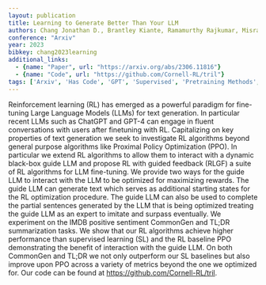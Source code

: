 ```yaml
---
layout: publication
title: Learning to Generate Better Than Your LLM
authors: Chang Jonathan D., Brantley Kiante, Ramamurthy Rajkumar, Misra Dipendra, Sun Wen
conference: "Arxiv"
year: 2023
bibkey: chang2023learning
additional_links:
  - {name: "Paper", url: "https://arxiv.org/abs/2306.11816"}
  - {name: "Code", url: "https://github.com/Cornell-RL/tril"}
tags: ['Arxiv', 'Has Code', 'GPT', 'Supervised', 'Pretraining Methods', 'Unsupervised']
---
```

Reinforcement learning (RL) has emerged as a powerful paradigm for fine-tuning Large Language Models (LLMs) for text generation. In particular recent LLMs such as ChatGPT and GPT-4 can engage in fluent conversations with users after finetuning with RL. Capitalizing on key properties of text generation we seek to investigate RL algorithms beyond general purpose algorithms like Proximal Policy Optimization (PPO). In particular we extend RL algorithms to allow them to interact with a dynamic black-box guide LLM and propose RL with guided feedback (RLGF) a suite of RL algorithms for LLM fine-tuning. We provide two ways for the guide LLM to interact with the LLM to be optimized for maximizing rewards. The guide LLM can generate text which serves as additional starting states for the RL optimization procedure. The guide LLM can also be used to complete the partial sentences generated by the LLM that is being optimized treating the guide LLM as an expert to imitate and surpass eventually. We experiment on the IMDB positive sentiment CommonGen and TL;DR summarization tasks. We show that our RL algorithms achieve higher performance than supervised learning (SL) and the RL baseline PPO demonstrating the benefit of interaction with the guide LLM. On both CommonGen and TL;DR we not only outperform our SL baselines but also improve upon PPO across a variety of metrics beyond the one we optimized for. Our code can be found at https://github.com/Cornell-RL/tril.
